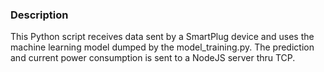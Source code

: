 ### Description
This Python script receives data sent by a SmartPlug device and uses the machine learning model dumped by the model_training.py.
The prediction and current power consumption is sent to a NodeJS server thru TCP.
